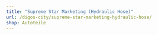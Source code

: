 ```yaml
---
title: "Supreme Star Marketing (Hydraulic Hose)"
url: /digos-city/supreme-star-marketing-hydraulic-hose/
shop: Autoteile
---
```

